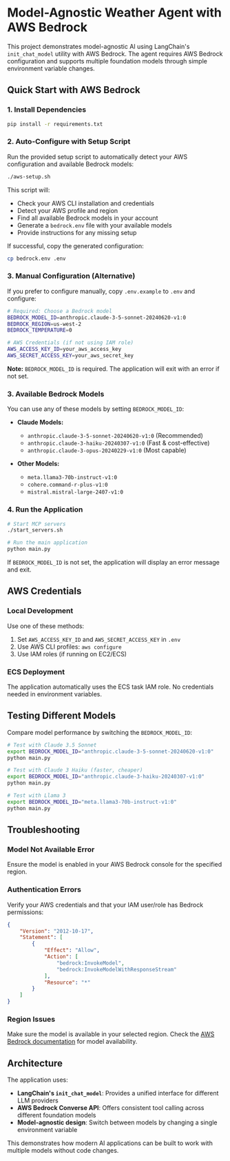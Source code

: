 # Model-Agnostic Weather Agent with AWS Bedrock

This project demonstrates model-agnostic AI using LangChain's `init_chat_model` utility with AWS Bedrock. The agent requires AWS Bedrock configuration and supports multiple foundation models through simple environment variable changes.

## Quick Start with AWS Bedrock

### 1. Install Dependencies
```bash
pip install -r requirements.txt
```

### 2. Auto-Configure with Setup Script

Run the provided setup script to automatically detect your AWS configuration and available Bedrock models:

```bash
./aws-setup.sh
```

This script will:
- Check your AWS CLI installation and credentials
- Detect your AWS profile and region
- Find all available Bedrock models in your account
- Generate a `bedrock.env` file with your available models
- Provide instructions for any missing setup

If successful, copy the generated configuration:
```bash
cp bedrock.env .env
```

### 3. Manual Configuration (Alternative)

If you prefer to configure manually, copy `.env.example` to `.env` and configure:

```bash
# Required: Choose a Bedrock model
BEDROCK_MODEL_ID=anthropic.claude-3-5-sonnet-20240620-v1:0
BEDROCK_REGION=us-west-2
BEDROCK_TEMPERATURE=0

# AWS Credentials (if not using IAM role)
AWS_ACCESS_KEY_ID=your_aws_access_key
AWS_SECRET_ACCESS_KEY=your_aws_secret_key
```

**Note:** `BEDROCK_MODEL_ID` is required. The application will exit with an error if not set.

### 3. Available Bedrock Models

You can use any of these models by setting `BEDROCK_MODEL_ID`:

- **Claude Models:**
  - `anthropic.claude-3-5-sonnet-20240620-v1:0` (Recommended)
  - `anthropic.claude-3-haiku-20240307-v1:0` (Fast & cost-effective)
  - `anthropic.claude-3-opus-20240229-v1:0` (Most capable)

- **Other Models:**
  - `meta.llama3-70b-instruct-v1:0`
  - `cohere.command-r-plus-v1:0`
  - `mistral.mistral-large-2407-v1:0`

### 4. Run the Application

```bash
# Start MCP servers
./start_servers.sh

# Run the main application
python main.py
```

If `BEDROCK_MODEL_ID` is not set, the application will display an error message and exit.

## AWS Credentials

### Local Development
Use one of these methods:
1. Set `AWS_ACCESS_KEY_ID` and `AWS_SECRET_ACCESS_KEY` in `.env`
2. Use AWS CLI profiles: `aws configure`
3. Use IAM roles (if running on EC2/ECS)

### ECS Deployment
The application automatically uses the ECS task IAM role. No credentials needed in environment variables.

## Testing Different Models

Compare model performance by switching the `BEDROCK_MODEL_ID`:

```bash
# Test with Claude 3.5 Sonnet
export BEDROCK_MODEL_ID="anthropic.claude-3-5-sonnet-20240620-v1:0"
python main.py

# Test with Claude 3 Haiku (faster, cheaper)
export BEDROCK_MODEL_ID="anthropic.claude-3-haiku-20240307-v1:0"
python main.py

# Test with Llama 3
export BEDROCK_MODEL_ID="meta.llama3-70b-instruct-v1:0"
python main.py
```

## Troubleshooting

### Model Not Available Error
Ensure the model is enabled in your AWS Bedrock console for the specified region.

### Authentication Errors
Verify your AWS credentials and that your IAM user/role has Bedrock permissions:
```json
{
    "Version": "2012-10-17",
    "Statement": [
        {
            "Effect": "Allow",
            "Action": [
                "bedrock:InvokeModel",
                "bedrock:InvokeModelWithResponseStream"
            ],
            "Resource": "*"
        }
    ]
}
```

### Region Issues
Make sure the model is available in your selected region. Check the [AWS Bedrock documentation](https://docs.aws.amazon.com/bedrock/latest/userguide/model-ids.html) for model availability.

## Architecture

The application uses:
- **LangChain's `init_chat_model`**: Provides a unified interface for different LLM providers
- **AWS Bedrock Converse API**: Offers consistent tool calling across different foundation models
- **Model-agnostic design**: Switch between models by changing a single environment variable

This demonstrates how modern AI applications can be built to work with multiple models without code changes.
